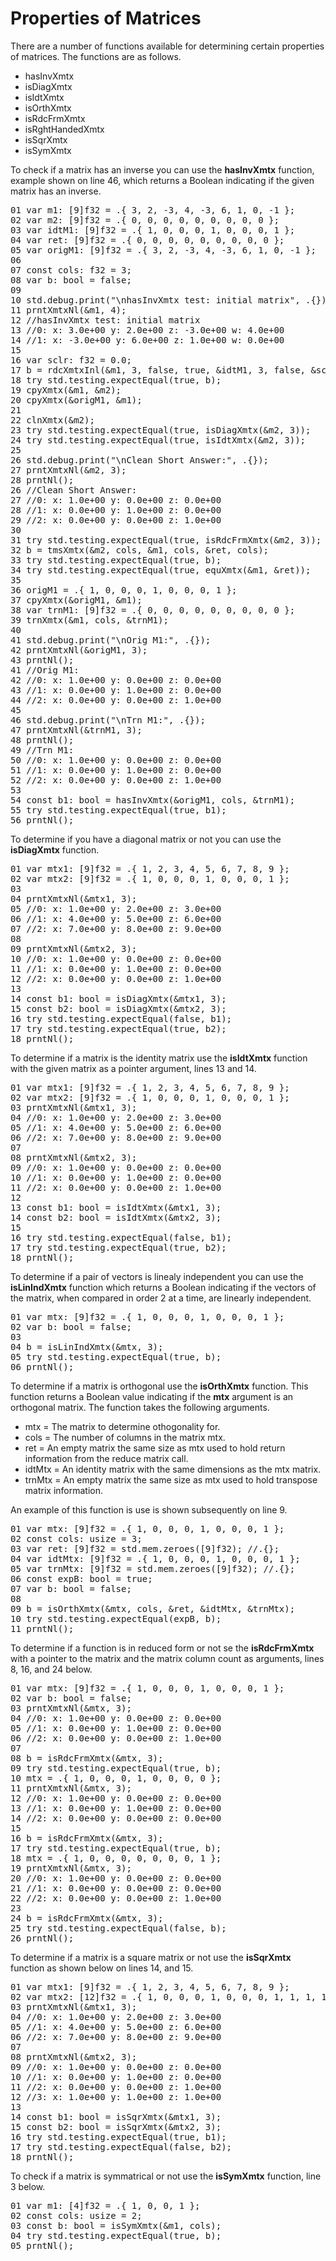# Properties of Matrices

There are a number of functions available for determining certain properties of matrices. The functions are as follows.

<ul>
    <li>hasInvXmtx</li>
    <li>isDiagXmtx</li>
    <li>isIdtXmtx</li>
    <li>isOrthXmtx</li>
    <li>isRdcFrmXmtx</li>
    <li>isRghtHandedXmtx</li>
    <li>isSqrXmtx</li>
    <li>isSymXmtx</li>
</ul>

To check if a matrix has an inverse you can use the <b>hasInvXmtx</b> function, example shown on line 46, which returns a Boolean indicating if the given matrix has an inverse.

<!-- //"XMTX: hasInvXmtx test" -->
<pre>
01 var m1: [9]f32 = .{ 3, 2, -3, 4, -3, 6, 1, 0, -1 };
02 var m2: [9]f32 = .{ 0, 0, 0, 0, 0, 0, 0, 0, 0 };
03 var idtM1: [9]f32 = .{ 1, 0, 0, 0, 1, 0, 0, 0, 1 };
04 var ret: [9]f32 = .{ 0, 0, 0, 0, 0, 0, 0, 0, 0 };
05 var origM1: [9]f32 = .{ 3, 2, -3, 4, -3, 6, 1, 0, -1 };
06 
07 const cols: f32 = 3;
08 var b: bool = false;
09 
10 std.debug.print("\nhasInvXmtx test: initial matrix", .{});
11 prntXmtxNl(&m1, 4);
12 //hasInvXmtx test: initial matrix
13 //0: x: 3.0e+00 y: 2.0e+00 z: -3.0e+00 w: 4.0e+00 
14 //1: x: -3.0e+00 y: 6.0e+00 z: 1.0e+00 w: 0.0e+00 
15 
16 var sclr: f32 = 0.0;
17 b = rdcXmtxInl(&m1, 3, false, true, &idtM1, 3, false, &sclr);
18 try std.testing.expectEqual(true, b);
19 cpyXmtx(&m1, &m2);
20 cpyXmtx(&origM1, &m1);
21 
22 clnXmtx(&m2);
23 try std.testing.expectEqual(true, isDiagXmtx(&m2, 3));
24 try std.testing.expectEqual(true, isIdtXmtx(&m2, 3));
25 
26 std.debug.print("\nClean Short Answer:", .{});
27 prntXmtxNl(&m2, 3);
28 prntNl();
26 //Clean Short Answer:
27 //0: x: 1.0e+00 y: 0.0e+00 z: 0.0e+00 
28 //1: x: 0.0e+00 y: 1.0e+00 z: 0.0e+00 
29 //2: x: 0.0e+00 y: 0.0e+00 z: 1.0e+00
30 
31 try std.testing.expectEqual(true, isRdcFrmXmtx(&m2, 3)); 
32 b = tmsXmtx(&m2, cols, &m1, cols, &ret, cols);
33 try std.testing.expectEqual(true, b);
34 try std.testing.expectEqual(true, equXmtx(&m1, &ret));
35 
36 origM1 = .{ 1, 0, 0, 0, 1, 0, 0, 0, 1 }; 
37 cpyXmtx(&origM1, &m1);
38 var trnM1: [9]f32 = .{ 0, 0, 0, 0, 0, 0, 0, 0, 0 };
39 trnXmtx(&m1, cols, &trnM1);
40 
41 std.debug.print("\nOrig M1:", .{});
42 prntXmtxNl(&origM1, 3);
43 prntNl();
41 //Orig M1:
42 //0: x: 1.0e+00 y: 0.0e+00 z: 0.0e+00 
43 //1: x: 0.0e+00 y: 1.0e+00 z: 0.0e+00 
44 //2: x: 0.0e+00 y: 0.0e+00 z: 1.0e+00 
45 
46 std.debug.print("\nTrn M1:", .{});
47 prntXmtxNl(&trnM1, 3);
48 prntNl();
49 //Trn M1:
50 //0: x: 1.0e+00 y: 0.0e+00 z: 0.0e+00 
51 //1: x: 0.0e+00 y: 1.0e+00 z: 0.0e+00 
52 //2: x: 0.0e+00 y: 0.0e+00 z: 1.0e+00 
53 
54 const b1: bool = hasInvXmtx(&origM1, cols, &trnM1);
55 try std.testing.expectEqual(true, b1);
56 prntNl();
</pre>

To determine if you have a diagonal matrix or not you can use the <b>isDiagXmtx</b> function.

<!-- //"XMTX: isDiagXmtx test" -->
<pre>
01 var mtx1: [9]f32 = .{ 1, 2, 3, 4, 5, 6, 7, 8, 9 };
02 var mtx2: [9]f32 = .{ 1, 0, 0, 0, 1, 0, 0, 0, 1 };
03
04 prntXmtxNl(&mtx1, 3);
05 //0: x: 1.0e+00 y: 2.0e+00 z: 3.0e+00 
06 //1: x: 4.0e+00 y: 5.0e+00 z: 6.0e+00 
07 //2: x: 7.0e+00 y: 8.0e+00 z: 9.0e+00 
08 
09 prntXmtxNl(&mtx2, 3);
10 //0: x: 1.0e+00 y: 0.0e+00 z: 0.0e+00 
11 //1: x: 0.0e+00 y: 1.0e+00 z: 0.0e+00 
12 //2: x: 0.0e+00 y: 0.0e+00 z: 1.0e+00
13
14 const b1: bool = isDiagXmtx(&mtx1, 3);
15 const b2: bool = isDiagXmtx(&mtx2, 3);
16 try std.testing.expectEqual(false, b1);
17 try std.testing.expectEqual(true, b2);
18 prntNl();
</pre>

To determine if a matrix is the identity matrix use the <b>isIdtXmtx</b> function with the given matrix as a pointer argument, lines 13 and 14.

<!-- //"XMTX: isIdtXmtx test" -->
<pre>
01 var mtx1: [9]f32 = .{ 1, 2, 3, 4, 5, 6, 7, 8, 9 };
02 var mtx2: [9]f32 = .{ 1, 0, 0, 0, 1, 0, 0, 0, 1 };
03 prntXmtxNl(&mtx1, 3);
04 //0: x: 1.0e+00 y: 2.0e+00 z: 3.0e+00
05 //1: x: 4.0e+00 y: 5.0e+00 z: 6.0e+00
06 //2: x: 7.0e+00 y: 8.0e+00 z: 9.0e+00
07 
08 prntXmtxNl(&mtx2, 3);
09 //0: x: 1.0e+00 y: 0.0e+00 z: 0.0e+00
10 //1: x: 0.0e+00 y: 1.0e+00 z: 0.0e+00
11 //2: x: 0.0e+00 y: 0.0e+00 z: 1.0e+00
12 
13 const b1: bool = isIdtXmtx(&mtx1, 3);
14 const b2: bool = isIdtXmtx(&mtx2, 3);
15 
16 try std.testing.expectEqual(false, b1);
17 try std.testing.expectEqual(true, b2);
18 prntNl();
</pre>

To determine if a pair of vectors is linealy independent you can use the <b>isLinIndXmtx</b> function which returns a Boolean indicating if the vectors of the matrix, when compared in order 2 at a time, are linearly independent.

<!-- //"XMTX: isLinIndXmtx test" -->
<pre>
01 var mtx: [9]f32 = .{ 1, 0, 0, 0, 1, 0, 0, 0, 1 };
02 var b: bool = false;
03 
04 b = isLinIndXmtx(&mtx, 3);
05 try std.testing.expectEqual(true, b);
06 prntNl();
</pre>
<!-- //TODO: implement this test -->

To determine if a matrix is orthogonal use the <b>isOrthXmtx</b> function. This function returns a Boolean value indicating if the <b>mtx</b> argument is an orthogonal matrix. The function takes the following arguments.

<ul>
    <li>mtx = The matrix to determine othogonality for.</li>
    <li>cols = The number of columns in the matrix mtx.</li>
    <li>ret = An empty matrix the same size as mtx used to hold return information from the reduce matrix call.</li>
    <li>idtMtx = An identity matrix with the same dimensions as the mtx matrix.</li>
    <li>trnMtx = An empty matrix the same size as mtx used to hold transpose matrix information.</li>
</ul>

An example of this function is use is shown subsequently on line 9.

<!-- //"XMTX: isOrthXmtx test" -->
<pre>
01 var mtx: [9]f32 = .{ 1, 0, 0, 0, 1, 0, 0, 0, 1 };
02 const cols: usize = 3;
03 var ret: [9]f32 = std.mem.zeroes([9]f32); //.{};
04 var idtMtx: [9]f32 = .{ 1, 0, 0, 0, 1, 0, 0, 0, 1 };
05 var trnMtx: [9]f32 = std.mem.zeroes([9]f32); //.{};
06 const expB: bool = true;
07 var b: bool = false;
08 
09 b = isOrthXmtx(&mtx, cols, &ret, &idtMtx, &trnMtx);
10 try std.testing.expectEqual(expB, b);
11 prntNl();
</pre>

To determine if a function is in reduced form or not se the <b>isRdcFrmXmtx</b> with a pointer to the matrix and the matrix column count as arguments, lines 8, 16, and 24 below.

<!-- //"XMTX: isRdcFrmXmtx test" -->
<pre>
01 var mtx: [9]f32 = .{ 1, 0, 0, 0, 1, 0, 0, 0, 1 };
02 var b: bool = false;
03 prntXmtxNl(&mtx, 3);
04 //0: x: 1.0e+00 y: 0.0e+00 z: 0.0e+00 
05 //1: x: 0.0e+00 y: 1.0e+00 z: 0.0e+00 
06 //2: x: 0.0e+00 y: 0.0e+00 z: 1.0e+00 
07 
08 b = isRdcFrmXmtx(&mtx, 3);
09 try std.testing.expectEqual(true, b);
10 mtx = .{ 1, 0, 0, 0, 1, 0, 0, 0, 0 };
11 prntXmtxNl(&mtx, 3);
12 //0: x: 1.0e+00 y: 0.0e+00 z: 0.0e+00 
13 //1: x: 0.0e+00 y: 1.0e+00 z: 0.0e+00 
14 //2: x: 0.0e+00 y: 0.0e+00 z: 0.0e+00 
15 
16 b = isRdcFrmXmtx(&mtx, 3);
17 try std.testing.expectEqual(true, b);
18 mtx = .{ 1, 0, 0, 0, 0, 0, 0, 0, 1 };
19 prntXmtxNl(&mtx, 3);
20 //0: x: 1.0e+00 y: 0.0e+00 z: 0.0e+00 
21 //1: x: 0.0e+00 y: 0.0e+00 z: 0.0e+00 
22 //2: x: 0.0e+00 y: 0.0e+00 z: 1.0e+00 
23 
24 b = isRdcFrmXmtx(&mtx, 3);
25 try std.testing.expectEqual(false, b);
26 prntNl();
</pre>

To determine if a matrix is a square matrix or not use the <b>isSqrXmtx</b> function as shown below on lines 14, and 15.

<!-- //"XMTX: isSqrXmtx test" -->
<pre>
01 var mtx1: [9]f32 = .{ 1, 2, 3, 4, 5, 6, 7, 8, 9 };
02 var mtx2: [12]f32 = .{ 1, 0, 0, 0, 1, 0, 0, 0, 1, 1, 1, 1 };
03 prntXmtxNl(&mtx1, 3);
04 //0: x: 1.0e+00 y: 2.0e+00 z: 3.0e+00 
05 //1: x: 4.0e+00 y: 5.0e+00 z: 6.0e+00 
06 //2: x: 7.0e+00 y: 8.0e+00 z: 9.0e+00 
07
08 prntXmtxNl(&mtx2, 3);
09 //0: x: 1.0e+00 y: 0.0e+00 z: 0.0e+00 
10 //1: x: 0.0e+00 y: 1.0e+00 z: 0.0e+00 
11 //2: x: 0.0e+00 y: 0.0e+00 z: 1.0e+00 
12 //3: x: 1.0e+00 y: 1.0e+00 z: 1.0e+00 
13 
14 const b1: bool = isSqrXmtx(&mtx1, 3);
15 const b2: bool = isSqrXmtx(&mtx2, 3);
16 try std.testing.expectEqual(true, b1);
17 try std.testing.expectEqual(false, b2);
18 prntNl();
</pre>

To check if a matrix is symmatrical or not use the <b>isSymXmtx</b> function, line 3 below.

<!-- //"XMTX: isSymXmtx test" -->
<pre>
01 var m1: [4]f32 = .{ 1, 0, 0, 1 };
02 const cols: usize = 2;
03 const b: bool = isSymXmtx(&m1, cols);
04 try std.testing.expectEqual(true, b);
05 prntNl();
</pre>